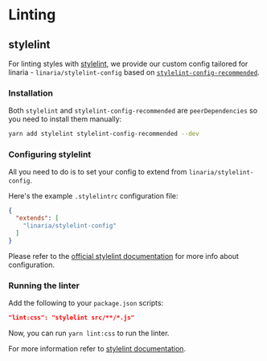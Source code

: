 # Linting

## stylelint

For linting styles with [stylelint](https://stylelint.io/), we provide our custom config tailored for linaria - `linaria/stylelint-config` based on [`stylelint-config-recommended`](https://github.com/stylelint/stylelint-config-recommended).

### Installation

Both `stylelint` and `stylelint-config-recommended` are `peerDependencies` so you need to install them manually:

```bash
yarn add stylelint stylelint-config-recommended --dev
```

### Configuring stylelint

All you need to do is to set your config to extend from `linaria/stylelint-config`.

Here's the example `.stylelintrc` configuration file:

```json
{
  "extends": [
    "linaria/stylelint-config"
  ]
}
```

Please refer to the [official stylelint documentation](https://stylelint.io/user-guide/configuration/) for more info about configuration.

### Running the linter

Add the following to your `package.json` scripts:

```json
"lint:css": "stylelint src/**/*.js"
```

Now, you can run `yarn lint:css` to run the linter.

For more information refer to [stylelint documentation](https://stylelint.io/user-guide/cli/).
